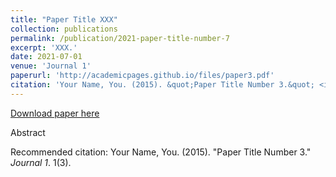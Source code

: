 ```yaml
---
title: "Paper Title XXX"
collection: publications
permalink: /publication/2021-paper-title-number-7
excerpt: 'XXX.'
date: 2021-07-01
venue: 'Journal 1'
paperurl: 'http://academicpages.github.io/files/paper3.pdf'
citation: 'Your Name, You. (2015). &quot;Paper Title Number 3.&quot; <i>Journal 1</i>. 1(3).'
---
```


[Download paper here](http://academicpages.github.io/files/paper3.pdf)

Abstract 

Recommended citation: Your Name, You. (2015). "Paper Title Number 3." <i>Journal 1</i>. 1(3).

